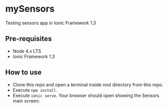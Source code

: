 # mySensors

Testing sensors app in Ionic Framework 1.3

## Pre-requisites

* Node 4.x LTS
* Ionic Framework 1.3

## How to use

* Clone this repo and open a terminal inside root directory from this repo.
* Execute `npm install`.
* Execute `ionic serve`. Your browser should open showing the Sensors main screen.
